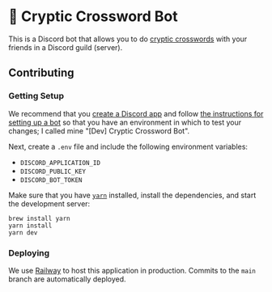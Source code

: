 # 🤖 Cryptic Crossword Bot

This is a Discord bot that allows you to do [cryptic crosswords](https://www.newyorker.com/puzzles-and-games-dept/cryptic-crossword/reintroducing-the-new-yorkers-cryptic-crossword) with your friends in a Discord guild (server).

## Contributing

### Getting Setup

We recommend that you [create a Discord app](https://discord.com/developers/applications?new_application=true) and follow [the instructions for setting up a bot](https://discord.com/developers/docs/getting-started#configuring-your-bot) so that you have an environment in which to test your changes; I called mine "[Dev] Cryptic Crossword Bot".

Next, create a `.env` file and include the following environment variables:

- `DISCORD_APPLICATION_ID`
- `DISCORD_PUBLIC_KEY`
- `DISCORD_BOT_TOKEN`

Make sure that you have [`yarn`](https://yarnpkg.com/) installed, install the dependencies, and start the development server:

```
brew install yarn
yarn install
yarn dev
```

### Deploying

We use [Railway](https://railway.app) to host this application in production. Commits to the `main` branch are automatically deployed.
